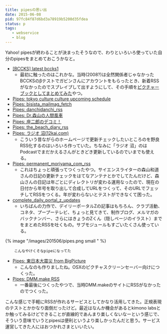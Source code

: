 ```yaml
---
title: pipesの思い出
date: 2015-06-08
pid: 97fc84f87d6bd3a78919b5200d35fdea
status: p
tags:
   - webservice
   - blog
---
```


Yahoo! pipesが終わることが決まったそうなので、わりといろいろ使っていた自分のpipesをまとめておこうかなと。

- [[BCCKS] latest bccks][1][1]
	- 最初に触ったのはこれかな。当時(2008?)は全然関係者じゃなかったBCCKSのβテストでガビンさんにアカウントをもらったとき、新着RSSがなかったのでスプレイプして出すようにして、その手順を[ピクチャーブックとしてまとめてみた][2]やつ。
- [Pipes: tokyo culture culture upcoming schedule][3]
- [Pipes: bisista\_mailmag\_fetch][4]
- [Pipes: danchidanchi\_rss][5]
- [Pipes: Dr.森山の人間風車][6]
- [Pipes: 座二郎のデコミ！][7]
- [Pipes: the\_beach\_diary\_rss][8]
- [Pipes: ラジオ 沼(12kai.com)][9]
	- こういう昔ながらのホームページで更新チェックしたいところのを野良RSS化するのはいろいろ作っていた。ちなみに「ラジオ 沼」のはPodcastでまだかえるさんがときどき更新しているのでいまでも使える。
- [Pipes: permanent\_moriyama\_com\_rss][10]
	- これはちょっと頑張ってつくったやつ。サイエンスライターの森山和道さんの日記の更新チェックをはてなアンテナとかでしてたんだけど、森山さんの日記は年ごとにディレクトリが変わる運用なったので、現在の日付から年号を取り出して合成してURLをつくって、そのURLでフェッチしてRSSをつくる。年が変わらないとテストができなくて困った。
- [complete\_daily\_portal\_z\_updates][11]
	- いちばんの力作で、デイリーポータルZの記事はもちろん、クラブ活動、コネタ、プープーテレビ、ちょっと見てきて、制作ブログ、メルマガのバックナンバー、さらにはきょうのZくん（隠しページのイラスト）までをまとめたRSSを吐くもの。サブモジュールもすごいたくさん使っている。

{% image "/images/201506/pipes.png small " %}

		こんなやけくそなpipeになってた

- [Pipes: 東日本大震災 from BigPicture][12]
	- こんなのも作りましたね。OSXのピクチャスクリーンセーバー向けにつくった。
- [Pipes: DMM.make RSS]()
	- 一番最後につくったやつで、当時DMM.makeのサイトにRSSがなかったのでつくった。

こんな感じで手軽にRSSが作れるサービスとしてかなり活用してきた。正規表現のテストとかかなり面倒だったけど。最近はなんか機会があるとkimono labsとか触ってみるけどできることが直線的であんまり楽しくないなーという感じで、そういう意味でいうとpipesは便利というより楽しかったんだと思う。サービス運営してきた人にはおつかれさまといいたい。

[1]:	http://pipes.yahoo.com/pipes/pipe.info?_id=181877b7a8a383d817aae59ce92f89c8
[2]:	http://alpha.bccks.jp/viewer/11046/1/A
[3]:	http://pipes.yahoo.com/pipes/pipe.info?_id=bJSYVnve3BGw44YQ2h2EvQ
[4]:	http://pipes.yahoo.com/pipes/pipe.info?_id=2EHuPHnq3BGgmwxj8ivLAg
[5]:	http://pipes.yahoo.com/pipes/pipe.info?_id=Als2U1Hu3BGh4vGkLO2fWQ
[6]:	http://pipes.yahoo.com/pipes/pipe.info?_id=dG8ba1293RGx3TGVBBNMsA
[7]:	http://pipes.yahoo.com/pipes/pipe.info?_id=XMUzirhB3hGGhn_06icw5g
[8]:	http://pipes.yahoo.com/pipes/pipe.info?_id=Erf5bqXq3BGsRGx22h2EvQ
[9]:	http://pipes.yahoo.com/pipes/pipe.info?_id=As_MnRWm3RGGi3L3BBNMsA
[10]:	http://pipes.yahoo.com/pipes/pipe.info?_id=PsEaoyDk3BGFjoYvxAnzeQ
[11]:	http://pipes.yahoo.com/pipes/pipe.info?_id=0DHz2Nvv3BGKZAh_xQnzeQ
[12]:	http://pipes.yahoo.com/pipes/pipe.info?_id=836332af2a1ac5a62ed4146e0748a4b5
